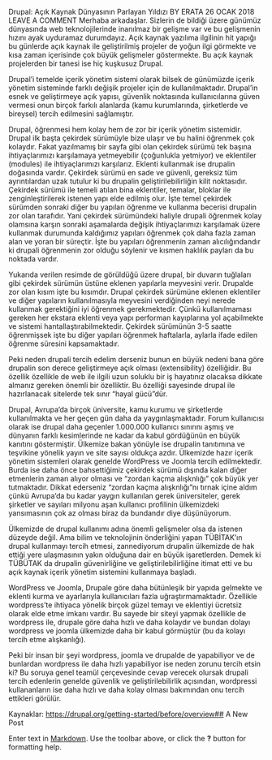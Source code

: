 Drupal: Açık Kaynak Dünyasının Parlayan Yıldızı
BY ERATA	26 OCAK 2018  LEAVE A COMMENT
Merhaba arkadaşlar. Sizlerin de bildiği üzere günümüz dünyasında web teknolojilerinde inanılmaz bir gelişme var ve bu gelişmenin hızını ayak uyduramaz durumdayız. Açık kaynak yazılıma ilgilinin hit yapığı bu günlerde açık kaynak ile geliştirilmiş projeler de yoğun ilgi görmekte ve kısa zaman içerisinde çok büyük gelişmeler  göstermekte. Bu açık kaynak projelerden bir tanesi ise hiç kuşkusuz Drupal.

Drupal’i temelde içerik yönetim sistemi olarak bilsek de günümüzde içerik yönetim sisteminde farklı değişik projeler için de kullanılmaktadır. Drupal’in esnek ve geliştirmeye açık yapısı, güvenlik noktasında kullanıcılarına güven vermesi onun birçok farkılı alanlarda (kamu kurumlarında, şirketlerde ve bireysel) tercih edilmesini sağlamıştır.

Drupal, öğrenmesi hem kolay hem de zor bir içerik yönetim sistemidir. Drupal ilk başta çekirdek sürümüyle bize ulaşır ve bu halini öğrenmek çok kolaydır. Fakat yazılmamış bir sayfa gibi olan çekirdek sürümü tek başına ihtiyaçlarımızı karşılamaya yetmeyebilir (çoğunlukla yetmiyor) ve eklentiler (modules) ile ihtiyaçlarımızı karşılarız. Eklenti kullanmak ise drupalin doğasında vardır. Çekirdek sürümü en sade ve güvenli, gereksiz tüm ayrıntılardan uzak tutulur ki bu drupalin geliştirilebilirliğin kilit noktasıdır. Çekirdek sürümü ile temeli atılan bina eklentiler, temalar, bloklar ile zenginleştirilerek istenen yapı elde edilmiş olur. İşte temel çekirdek sürümden sonraki diğer bu yapıları öğrenme ve kullanma becerisi drupalin zor olan tarafıdır. Yani çekirdek sürümündeki haliyle drupali öğrenmek kolay olamsına karşın sonraki aşamalarda değişik ihtiyaçlarımızı karşılamak üzere kullanmak durumunda kaldığımız yapıları öğrenmek çok daha fazla zaman alan ve yoran bir süreçtir. İşte bu yapıları öğrenmenin zaman alıcılığındandır ki drupali öğrenmenin zor olduğu söylenir ve kısmen haklılık payları da bu noktada vardır.

Yukarıda verilen resimde de görüldüğü üzere drupal, bir duvarın tuğlaları gibi çekirdek sürümün üstüne eklenen yapılarla meyvesini verir. Drupalde zor olan kısım işte bu kısımdır. Drupal çekirdek sürümüne eklenen eklentiler ve diğer yapıların kullanılmasıyla meyvesini verdiğinden neyi nerede kullanmak gerektiğini iyi öğrenmek gerekmektedir. Çünkü kullanılmaması gereken her ekstara eklenti veya yapı performan kayıplarına yol açabilmekte ve sistemi hantallaştırabilmektedir. Çekirdek sürümünün 3-5 saatte öğrenmişsek işte bu diğer yapıları öğrenmek haftalarla, aylarla ifade edilen öğrenme süresini kapsamaktadır.

Peki neden drupali tercih edelim derseniz bunun en büyük nedeni bana göre drupalin son derece geliştirmeye açık olması (extensibility) özelliğidir. Bu özellik özellikle de web ile ilgili uzun soluklu bir iş hayatınız olacaksa dikkate almanız gereken önemli bir özelliktir. Bu özelliği sayesinde drupal ile hazırlanacak sitelerde tek sınır “hayal gücü”dür.

Drupal, Avrupa’da birçok üniversite, kamu kurumu ve şirketlerde kullanılmakta ve her geçen gün daha da yaygınlaşmaktadır. Forum kullanıcısı olarak ise drupal daha geçenler 1.000.000 kullanıcı sınırını aşmış ve dünyanın farklı kesimlerinde ne kadar da kabul gördüğünün en büyük kanıtını göstermiştir. Ülkemize bakan yönüyle ise drupalin tanıtımına ve teşvikine yönelik yayın ve site sayısı oldukça azdır. Ülkemizde hazır içerik yönetim sistemleri olarak genelde WordPress ve Joomla tercih edilmektedir. Burda ise daha önce bahsettiğimiz çekirdek sürümü dışında kalan diğer etmenlerin zaman alıyor olması ve “zordan kaçma alışknlığı” çok büyük yer tutmaktadır. Dikkat ederseniz “zordan kaçma alışknlığı”nı tırnak içine aldım çünkü Avrupa’da bu kadar yaygın kullanılan gerek üniversiteler, gerek şirketler ve sayıları milyonu aşan kullanıcı profilinin ülkemizdeki yansımasının çok az olması biraz da bundandır diye düşünüyorum.

Ülkemizde de drupal kullanımı adına önemli gelişmeler olsa da istenen düzeyde değil. Ama bilim ve teknolojinin önderliğini yapan TÜBİTAK’ın drupal kullanmayı tercih etmesi, zannediyorum drupalin ülkemizde de hak ettiği yere ulaşmasının yakın olduğuna dair en büyük işaretlerden. Demek ki TÜBÜTAK da drupalin güvenirliğine ve geliştirilebilirliğine itimat etti ve bu açık kaynak içerik yönetim sistemini kullanmaya başladı.

WordPress ve Joomla, Drupale göre daha bütünleşik bir yapıda gelmekte ve eklenti kurma ve ayarlarıyla kullanıcıları fazla uğraştırmamaktadır. Özellikle wordpress’te ihtiyaca yönelik birçok güzel temayı ve eklentiyi ücretsiz olarak elde etme imkanı vardır. Bu sayede bir siteyi yapmak özellikle de wordpress ile, drupale göre daha hızlı ve daha kolaydır ve bundan dolayı wordpress ve joomla ülkemizde daha bir kabul görmüştür (bu da kolayı tercih etme alışkanlığı).

Peki bir insan bir şeyi wordpress, joomla ve drupalde de yapabiliyor ve de bunlardan wordpress ile daha hızlı yapabiliyor ise neden zorunu tercih etsin ki? Bu soruya genel teamül çerçevesinde cevap verecek olursak drupali tercih edenlerin genelde güvenlik ve geliştirilebilirlik açısından, wordpressi kullananların ise daha hızlı ve daha kolay olması bakımından onu tercih ettikleri görülür.

Kaynaklar:
https://drupal.org/getting-started/before/overview## A New Post

Enter text in [Markdown](http://daringfireball.net/projects/markdown/). Use the toolbar above, or click the **?** button for formatting help.
